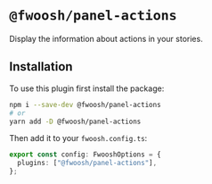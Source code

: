 # `@fwoosh/panel-actions`

Display the information about actions in your stories.

## Installation

To use this plugin first install the package:

```sh
npm i --save-dev @fwoosh/panel-actions
# or
yarn add -D @fwoosh/panel-actions
```

Then add it to your `fwoosh.config.ts`:

```ts fwoosh.config.ts
export const config: FwooshOptions = {
  plugins: ["@fwoosh/panel-actions"],
};
```
